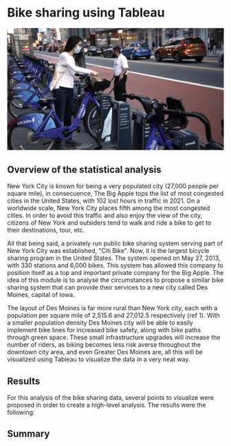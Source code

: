 # Bike sharing using Tableau

![](https://github.com/Frankdiazw/Bikesharing/blob/main/Images/Bike-sharing.jpg)

## Overview of the statistical analysis
New York City is known for being a very populated city (27,000 people per square mile), in consecuence, The Big Apple tops the list of most congested cities in the United States, with 102 lost hours in traffic in 2021. On a worldwide scale, New York City places fifth among the most congested cities. In order to avoid this traffic and also enjoy the view of the city, citizens of New York and outsiders tend to walk and ride a bike to get to their destinations, tour, etc.

All that being said, a privately run public bike sharing system serving part of New York City was established, "Citi Bike". Now, it is the largest bicycle sharing program in the United States. The system opened on May 27, 2013, with 330 stations and 6,000 bikes. This system has allowed this company to position itself as a top and important private company for the Big Apple. The idea of this module is to analyse the circumstances to propose a similar bike sharing system that can provide their services to a new city called Des Moines, capital of Iowa.

The layout of Des Moines is far more rural than New York city, each with a population per square mile of 2,515.6 and 27,012.5 respectively (ref 1). With a smaller population density Des Moines city will be able to easily implement bike lines for increased bike safety, along with bike paths through green space. These small infrastructure upgrades will increase the number of riders, as biking becomes less risk averse throughout the downtown city area, and even Greater Des Moines are, all this will be visualized using Tableau to visualize the data in a very neat way.

## Results
For this analysis of the bike sharing data, several points to visualize were proposed in order to create a high-level analysis. The results were the following:



## Summary
